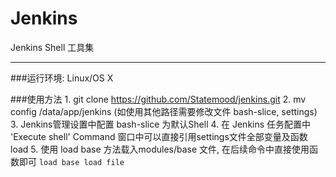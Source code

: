# Jenkins

Jenkins Shell 工具集
***
###运行环境:
    Linux/OS X


###使用方法
    1. git clone https://github.com/Statemood/jenkins.git
    2. mv config /data/app/jenkins (如使用其他路径需要修改文件 bash-slice, settings)
    3. Jenkins管理设置中配置 bash-slice 为默认Shell
    4. 在 Jenkins 任务配置中 'Execute shell' Command 窗口中可以直接引用settings文件全部变量及函数 load
    5. 使用 load base 方法载入modules/base 文件, 在后续命令中直接使用函数即可
        `load base
         load file`
